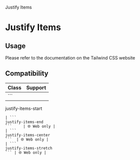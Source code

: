 Justify Items

# Justify Items

## Usage

Please refer to the documentation on the Tailwind CSS website

## Compatibility

| Class                         | Support     |
| ----------------------------- | ----------- |
| ```
justify-items-start
```   | 🌐 Web only |
| ```
justify-items-end
```     | 🌐 Web only |
| ```
justify-items-center
```  | 🌐 Web only |
| ```
justify-items-stretch
``` | 🌐 Web only |
